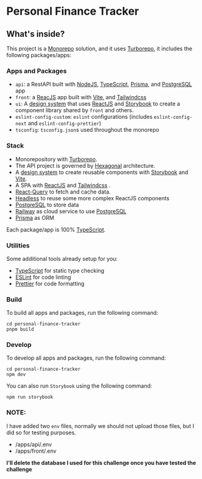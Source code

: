 # Personal Finance Tracker

## What's inside?

This project is a [Monorepo](https://monorepo.tools/) solution, and it uses [Turborepo](https://turbo.build/repo), it includes the following packages/apps:

### Apps and Packages

- `api`: a RestAPI built with [NodeJS](https://nodejs.org/en), [TypeScript](https://www.typescriptlang.org/), [Prisma](https://www.prisma.io/), and [PostgreSQL](https://www.postgresql.org/) app
- `front`: a [ReacJS](https://react.dev/) app built with [Vite](https://vitejs.dev/), and [Tailwindcss](https://tailwindcss.com/)
- `ui`: A [design system](https://www.invisionapp.com/inside-design/guide-to-design-systems/) that uses [ReactJS](https://react.dev/) and [Storybook](https://storybook.js.org/) to create a component library shared by `front` and others.
- `eslint-config-custom`: `eslint` configurations (includes `eslint-config-next` and `eslint-config-prettier`)
- `tsconfig`: `tsconfig.json`s used throughout the monorepo

### Stack

- Monorepository with [Turborepo](https://turbo.build/repo).
- The API project is governed by [Hexagonal](https://tsh.io/blog/hexagonal-architecture/#:~:text=Hexagonal%20architecture%20is%20a%20pattern,databases%20from%20the%20core%20application.) architecture.
- A [design system](https://www.invisionapp.com/inside-design/guide-to-design-systems/) to create reusable components with [Storybook](https://storybook.js.org/) and [Vite](https://vitejs.dev/).
- A SPA with [ReactJS](https://react.dev/) and [Tailwindcss](https://tailwindcss.com/) .
- [React-Query](https://tanstack.com/query/v3/) to fetch and cache data.
- [Headless](https://headlessui.com/) to reuse some more complex ReactJS components
- [PostgreSQL](https://www.postgresql.org/) to store data
- [Railway](https://railway.app/) as cloud service to use [PostgreSQL](https://www.postgresql.org/)
- [Prisma](https://www.prisma.io/) as ORM

Each package/app is 100% [TypeScript](https://www.typescriptlang.org/).

### Utilities

Some additional tools already setup for you:

- [TypeScript](https://www.typescriptlang.org/) for static type checking
- [ESLint](https://eslint.org/) for code linting
- [Prettier](https://prettier.io) for code formatting

### Build

To build all apps and packages, run the following command:

```
cd personal-finance-tracker
pnpm build
```

### Develop

To develop all apps and packages, run the following command:

```
cd personal-finance-tracker
npm dev
```

You can also run `Storybook` using the following command:

```
npm run storybook
```

### NOTE:

I have added two `env` files, normally we should not upload those files, but I did so for testing purposes.

- /apps/api/.env
- /apps/front/.env

**I'll delete the database I used for this challenge once you have tested the challenge**
